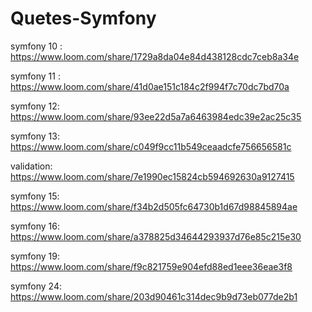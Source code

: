 # Quetes-Symfony

symfony 10 : https://www.loom.com/share/1729a8da04e84d438128cdc7ceb8a34e

symfony 11 : https://www.loom.com/share/41d0ae151c184c2f994f7c70dc7bd70a

symfony 12: https://www.loom.com/share/93ee22d5a7a6463984edc39e2ac25c35

symfony 13: https://www.loom.com/share/c049f9cc11b549ceaadcfe756656581c

validation: https://www.loom.com/share/7e1990ec15824cb594692630a9127415

symfony 15: https://www.loom.com/share/f34b2d505fc64730b1d67d98845894ae

symfony 16: https://www.loom.com/share/a378825d34644293937d76e85c215e30

symfony 19: https://www.loom.com/share/f9c821759e904efd88ed1eee36eae3f8

symfony 24: https://www.loom.com/share/203d90461c314dec9b9d73eb077de2b1

